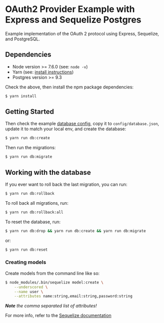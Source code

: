 # OAuth2 Provider Example with Express and Sequelize Postgres

Example implementation of the OAuth 2 protocol using Express, Sequelize,
and PostgreSQL.

## Dependencies

  - Node version >= 7.6.0 (see: `node -v`)
  - Yarn (see: [install instructions](https://yarnpkg.com/en/docs/install))
  - Postgres version >= 9.3

Check the above, then install the npm package dependencies:

```bash
$ yarn install
```

## Getting Started

Then check the example [database config](/config/database.example.json), copy it to `config/database.json`, update it to match your local env, and create the database:

```bash
$ yarn run db:create
```

Then run the migrations:

```bash
$ yarn run db:migrate
```

## Working with the database

If you ever want to roll back the last migration, you can run:

```bash
$ yarn run db:rollback
```

To roll back all migrations, run:

```bash
$ yarn run db:rollback:all
```

To reset the database, run:

```bash
$ yarn run db:drop && yarn run db:create && yarn run db:migrate
```

or:

```bash
$ yarn run db:reset
```

### Creating models

Create models from the command line like so:

```bash
$ node_modules/.bin/sequelize model:create \
    --underscored \
    --name user \
    --attributes name:string,email:string,password:string
```

_**Note** the comma separated list of attributes!_

For more info, refer to the [Sequelize documentation](http://docs.sequelizejs.com/manual/installation/getting-started.html)
